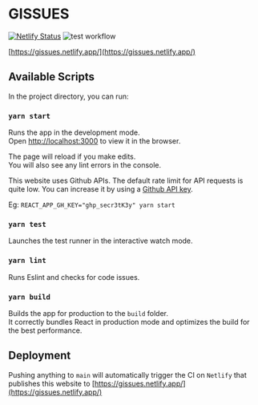 # GISSUES

[![Netlify Status](https://api.netlify.com/api/v1/badges/7d7ce97e-fe7a-4ab8-9ba7-b35634bf5a5d/deploy-status)](https://app.netlify.com/sites/gissues/deploys)
![test workflow](https://github.com/leandrooriente/gissues/actions/workflows/tests.yml/badge.svg)

[https://gissues.netlify.app/](https://gissues.netlify.app/)

## Available Scripts

In the project directory, you can run:

### `yarn start`

Runs the app in the development mode.\
Open [http://localhost:3000](http://localhost:3000) to view it in the browser.

The page will reload if you make edits.\
You will also see any lint errors in the console.

This website uses Github APIs. The default rate limit for API requests is quite low. You can increase it by using a [Github API key](https://github.com/settings/tokens).

Eg:
`REACT_APP_GH_KEY="ghp_secr3tK3y" yarn start`

### `yarn test`

Launches the test runner in the interactive watch mode.

### `yarn lint`

Runs Eslint and checks for code issues.

### `yarn build`

Builds the app for production to the `build` folder.\
It correctly bundles React in production mode and optimizes the build for the best performance.

## Deployment

Pushing anything to `main` will automatically trigger the CI on `Netlify` that publishes this website to [https://gissues.netlify.app/](https://gissues.netlify.app/)
